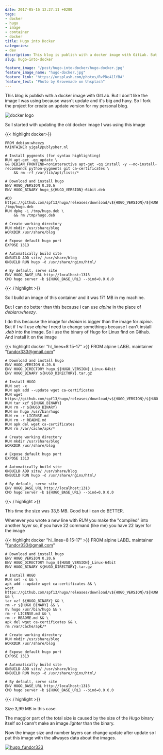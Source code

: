 ```yaml
---
date: 2017-05-16 12:27:11 +0200
tags:
- docker
- hugo
- image
- container
- docker
title: Hugo into Docker
categories:
- dev
description: This blog is publish with a docker image with GitLab. But I don't like the image I was using because wasn't update and it's big and havy. So I fork the project for create an update version for my personal blog.
slug: hugo-into-docker

feature_image: "/post/hugo-into-docker/hugo-docker.jpg"
feature_image_name: "hugo-docker.jpg"
feature_link: "https://unsplash.com/photos/RvPDe41lYBA"
feature_text: "Photo by Grovemade on Unsplash"
---
```

This blog is publish with a docker image with GitLab. But I don't like the image I was using because wasn't update and it's big and havy. So I fork the project for create an update version for my personal blog.

<!--more-->

![docker logo](/images/post/docker/docker.png)


So I started with updating the old docker image I was using this image

{{< highlight docker>}}

    FROM debian:wheezy
    MAINTAINER yigal@publysher.nl

    # Install pygments (for syntax highlighting)
    RUN apt-get -qq update \
    && DEBIAN_FRONTEND=noninteractive apt-get -qq install -y --no-install-recommends python-pygments git ca-certificates \
        && rm -rf /var/lib/apt/lists/*

    # Download and install hugo
    ENV HUGO_VERSION 0.20.6
    ENV HUGO_BINARY hugo_${HUGO_VERSION}-64bit.deb

    ADD https://github.com/spf13/hugo/releases/download/v${HUGO_VERSION}/${HUGO_BINARY} /tmp/hugo.deb
    RUN dpkg -i /tmp/hugo.deb \
        && rm /tmp/hugo.deb

    # Create working directory
    RUN mkdir /usr/share/blog
    WORKDIR /usr/share/blog

    # Expose default hugo port
    EXPOSE 1313

    # Automatically build site
    ONBUILD ADD site/ /usr/share/blog
    ONBUILD RUN hugo -d /usr/share/nginx/html/

    # By default, serve site
    ENV HUGO_BASE_URL http://localhost:1313
    CMD hugo server -b ${HUGO_BASE_URL} --bind=0.0.0.0
{{< / highlight >}}


So I build an image of this container and it was 171 MB in my machine.

But I can do better than this because i can use _*alpine*_ in the place of _*debian:wheezy*_.

I do this because the image for _*debian*_ is bigger than the image for _*alpine*_. But if I will use _*alpine*_ I need to change somethings because I can't install _*.deb*_ into the image. So i use the binary of Hugo for Linux find on Github. And install it on the image

{{< highlight docker "hl_lines=8 15-17" >}}
    FROM alpine
    LABEL maintainer "fundor333@gmail.com"

    # Download and install hugo
    ENV HUGO_VERSION 0.20.6
    ENV HUGO_DIRECTORY hugo_${HUGO_VERSION}_Linux-64bit
    ENV HUGO_BINARY ${HUGO_DIRECTORY}.tar.gz

    # Install HUGO
    RUN set -x
    RUN apk add --update wget ca-certificates
    RUN wget https://github.com/spf13/hugo/releases/download/v${HUGO_VERSION}/${HUGO_BINARY}
    RUN tar xzf ${HUGO_BINARY}
    RUN rm -r ${HUGO_BINARY}
    RUN mv hugo /usr/bin/hugo
    RUN rm -r LICENSE.md
    RUN rm -r README.md
    RUN apk del wget ca-certificates
    RUN rm /var/cache/apk/*

    # Create working directory
    RUN mkdir /usr/share/blog
    WORKDIR /usr/share/blog

    # Expose default hugo port
    EXPOSE 1313

    # Automatically build site
    ONBUILD ADD site/ /usr/share/blog
    ONBUILD RUN hugo -d /usr/share/nginx/html/

    # By default, serve site
    ENV HUGO_BASE_URL http://localhost:1313
    CMD hugo server -b ${HUGO_BASE_URL} --bind=0.0.0.0
{{< / highlight >}}

This time the size was 33,5 MB. Good but i can do BETTER.

Whenever you wrote a new line with _*RUN*_ you make the "compiled" into another _*layer*_ so, if you have 22 command (like me) you have 22 layer for the image

{{< highlight docker "hl_lines=8 15-17" >}}
    FROM alpine
    LABEL maintainer "fundor333@gmail.com"

    # Download and install hugo
    ENV HUGO_VERSION 0.20.6
    ENV HUGO_DIRECTORY hugo_${HUGO_VERSION}_Linux-64bit
    ENV HUGO_BINARY ${HUGO_DIRECTORY}.tar.gz

    # Install HUGO
    RUN set -x && \
    apk add --update wget ca-certificates && \
    wget https://github.com/spf13/hugo/releases/download/v${HUGO_VERSION}/${HUGO_BINARY} && \
    tar xzf ${HUGO_BINARY} && \
    rm -r ${HUGO_BINARY} && \
    mv hugo /usr/bin/hugo && \
    rm -r LICENSE.md && \
    rm -r README.md && \
    apk del wget ca-certificates && \
    rm /var/cache/apk/*

    # Create working directory
    RUN mkdir /usr/share/blog
    WORKDIR /usr/share/blog

    # Expose default hugo port
    EXPOSE 1313

    # Automatically build site
    ONBUILD ADD site/ /usr/share/blog
    ONBUILD RUN hugo -d /usr/share/nginx/html/

    # By default, serve site
    ENV HUGO_BASE_URL http://localhost:1313
    CMD hugo server -b ${HUGO_BASE_URL} --bind=0.0.0.0
{{< / highlight >}}

Size 3,99 MB in this case.

The maggior part of the total size is caused by the size of the _*Hugo*_ binary itself so I cann't make an image _*lighter*_ than the binary.

Now the image size and number layers can change update after update so I put this image with the allwayes data about the images.

[![hugo_fundor333](https://images.microbadger.com/badges/image/fundor333/hugo.svg)](https://microbadger.com/images/fundor333/hugo "Get your own image badge on microbadger.com")
